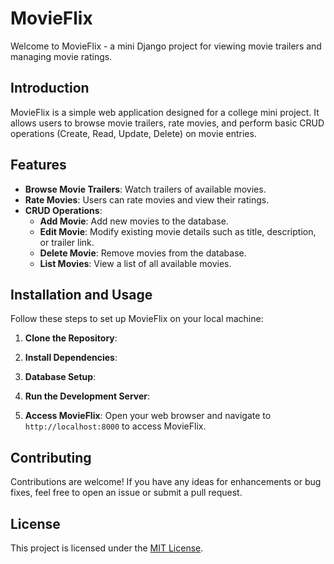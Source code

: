 # MovieFlix

Welcome to MovieFlix - a mini Django project for viewing movie trailers and managing movie ratings.

## Introduction

MovieFlix is a simple web application designed for a college mini project. It allows users to browse movie trailers, rate movies, and perform basic CRUD operations (Create, Read, Update, Delete) on movie entries.

## Features

- **Browse Movie Trailers**: Watch trailers of available movies.
- **Rate Movies**: Users can rate movies and view their ratings.
- **CRUD Operations**:
  - **Add Movie**: Add new movies to the database.
  - **Edit Movie**: Modify existing movie details such as title, description, or trailer link.
  - **Delete Movie**: Remove movies from the database.
  - **List Movies**: View a list of all available movies.

## Installation and Usage

Follow these steps to set up MovieFlix on your local machine:

1. **Clone the Repository**: 

2. **Install Dependencies**:

3. **Database Setup**:

4. **Run the Development Server**:

5. **Access MovieFlix**:
Open your web browser and navigate to `http://localhost:8000` to access MovieFlix.

## Contributing

Contributions are welcome! If you have any ideas for enhancements or bug fixes, feel free to open an issue or submit a pull request.

## License

This project is licensed under the [MIT License](LICENSE).
